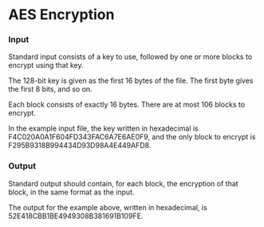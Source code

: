 # AES Encryption

### Input
Standard input consists of a key to use, followed by one or more blocks to encrypt using that key.

The 128-bit key is given as the first 16 bytes of the file. The first byte gives the first 8 bits, and so on.

Each block consists of exactly 16 bytes. There are at most 106 blocks to encrypt.

In the example input file, the key written in hexadecimal is F4C020A0A1F604FD343FAC6A7E6AE0F9, and the only block to encrypt is F295B9318B994434D93D98A4E449AFD8.

### Output
Standard output should contain, for each block, the encryption of that block, in the same format as the input.

The output for the example above, written in hexadecimal, is 52E418CBB1BE4949308B381691B109FE.
